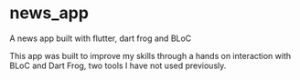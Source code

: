 # news_app

A news app built with flutter, dart frog and BLoC

This app was built to improve my skills through a hands on interaction with BLoC and Dart Frog, two tools I have not used previously.
